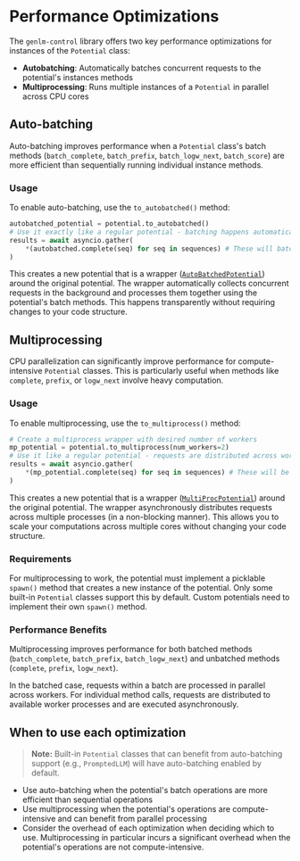 # Performance Optimizations

The `genlm-control` library offers two key performance optimizations for instances of the `Potential` class:

- **Autobatching**: Automatically batches concurrent requests to the potential's instances methods
- **Multiprocessing**: Runs multiple instances of a `Potential` in parallel across CPU cores


## Auto-batching

Auto-batching improves performance when a `Potential` class's batch methods (`batch_complete`,  `batch_prefix`, `batch_logw_next`, `batch_score`) are more efficient than sequentially running individual instance methods.

### Usage

To enable auto-batching, use the `to_autobatched()` method:

```python
autobatched_potential = potential.to_autobatched()
# Use it exactly like a regular potential - batching happens automatically
results = await asyncio.gather(
    *(autobatched.complete(seq) for seq in sequences) # These will batched and processed by batch_complete
)
```

This creates a new potential that is a wrapper ([`AutoBatchedPotential`](../reference/genlm_control/potential/autobatch)) around the original potential. The wrapper automatically collects concurrent requests in the background and processes them together using the potential's batch methods. This happens transparently without requiring changes to your code structure.

## Multiprocessing

CPU parallelization can significantly improve performance for compute-intensive `Potential` classes. This is particularly useful when methods like `complete`, `prefix`, or `logw_next` involve heavy computation.

### Usage

To enable multiprocessing, use the `to_multiprocess()` method:

```python
# Create a multiprocess wrapper with desired number of workers
mp_potential = potential.to_multiprocess(num_workers=2)
# Use it like a regular potential - requests are distributed across workers
results = await asyncio.gather(
    *(mp_potential.complete(seq) for seq in sequences) # These will be distributed across workers
)
```

This creates a new potential that is a wrapper ([`MultiProcPotential`](../reference/genlm_control/potential/multi_proc)) around the original potential. The wrapper asynchronously distributes requests across multiple processes (in a non-blocking manner). This allows you to scale your computations across multiple cores without changing your code structure.

### Requirements

For multiprocessing to work, the potential must implement a picklable `spawn()` method that creates a new instance of the potential. Only some built-in `Potential` classes support this by default. Custom potentials need to implement their own `spawn()` method.

### Performance Benefits

Multiprocessing improves performance for both batched methods (`batch_complete`, `batch_prefix`, `batch_logw_next`) and unbatched methods (`complete`, `prefix`, `logw_next`).

In the batched case, requests within a batch are processed in parallel across workers. For individual method calls, requests are distributed to available worker processes and are executed asynchronously.

## When to use each optimization

> **Note:** Built-in `Potential` classes that can benefit from auto-batching support (e.g., `PromptedLLM`) will have auto-batching enabled by default.

- Use auto-batching when the potential's batch operations are more efficient than sequential operations
- Use multiprocessing when the potential's operations are compute-intensive and can benefit from parallel processing
- Consider the overhead of each optimization when deciding which to use. Multiprocessing in particular incurs a significant overhead when the potential's operations are not compute-intensive.

